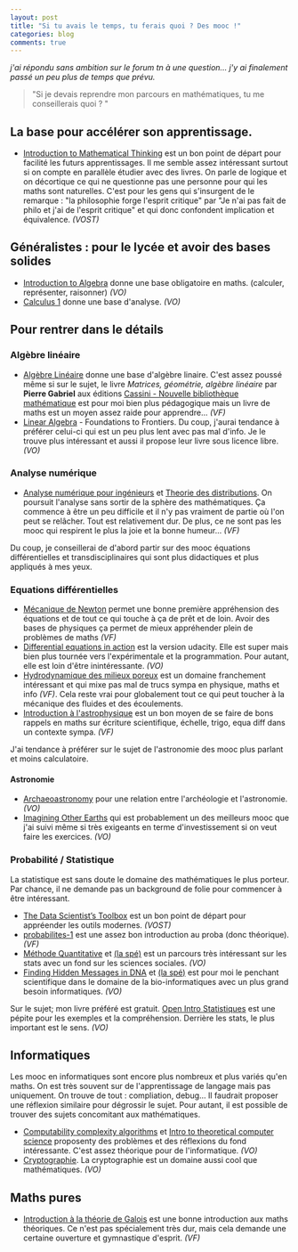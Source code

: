 ```yaml
---
layout: post
title: "Si tu avais le temps, tu ferais quoi ? Des mooc !"
categories: blog
comments: true
---
```


*j'ai répondu sans ambition sur le forum tn à une question... j'y ai finalement passé un peu plus de temps que prévu.*

> "Si je devais reprendre mon parcours en mathématiques, tu me conseillerais quoi ? "


## La base pour accélérer son apprentissage.

- [Introduction to Mathematical Thinking](http://online.stanford.edu/courses/mathematical-thinking-winter-2014) est un bon point de départ pour facilité les futurs apprentissages. Il me semble assez intéressant surtout si on compte en parallèle étudier avec des livres. On parle de logique et on décortique ce qui ne questionne pas une personne pour qui les maths sont naturelles. C'est pour les gens qui s'insurgent de le remarque : "la philosophie forge l'esprit critique" par "Je n'ai pas fait de philo et j'ai de l'esprit critique" et qui donc confondent implication et équivalence. *(VOST)*

## Généralistes : pour le lycée et avoir des bases solides

- [Introduction to Algebra](https://www.edx.org/course/introduction-algebra-schoolyourself-algebrax-1#!) donne une base obligatoire en maths. (calculer, représenter, raisonner) *(VO)*
- [Calculus 1](https://fr.coursera.org/learn/calculus1) donne une base d'analyse. *(VO)*


## Pour rentrer dans le détails

### Algèbre linéaire

- [Algèbre Linéaire](https://www.edx.org/course/algebre-lineaire-partie-1-epflx-algebrex-0#!) donne une base d'algèbre linaire. C'est assez poussé même si sur le sujet, le livre *Matrices, géométrie, algèbre linéaire* par **Pierre Gabriel** aux éditions [Cassini - Nouvelle bibliothèque mathématique](http://www.cassini.fr/#nbm) est pour moi bien plus pédagogique mais un livre de maths est un moyen assez raide pour apprendre... *(VF)*
- [Linear Algebra](https://www.edx.org/course/linear-algebra-foundations-frontiers-utaustinx-ut-5-04x#!) - Foundations to Frontiers. Du coup, j'aurai tendance à préférer celui-ci qui est un peu plus lent avec pas mal d'info. Je le trouve plus intéressant et aussi il propose leur livre sous licence libre. *(VO)*

### Analyse numérique

- [Analyse numérique pour ingénieurs](https://fr.coursera.org/learn/analyse-numerique) et [Theorie des distributions](https://fr.coursera.org/learn/theorie-des-distributions). On poursuit l'analyse sans sortir de la sphère des mathématiques. Ça commence à être un peu difficile et il n'y pas vraiment de partie où l'on peut se relâcher. Tout est relativement dur. De plus, ce ne sont pas les mooc qui respirent le plus la joie et la bonne humeur... *(VF)* 

Du coup, je conseillerai de d'abord partir sur des mooc équations différentielles et transdisciplinaires qui sont plus didactiques et plus appliqués à mes yeux. 

### Equations différentielles

- [Mécanique de Newton](https://fr.coursera.org/learn/mecanique-newton) permet une bonne première appréhension des équations et de tout ce qui touche à ça de prêt et de loin. Avoir des bases de physiques ça permet de mieux appréhender plein de problèmes de maths *(VF)*
- [Differential equations in action](https://www.udacity.com/course/differential-equations-in-action--cs222) est la version udacity. Elle est super mais bien plus tournée vers l'expérimentale et la programmation. Pour autant, elle est loin d'être inintéressante. *(VO)*
- [Hydrodynamique des milieux poreux](https://www.edx.org/course/leau-et-les-sols-hydrodynamique-des-louvainx-louv18x) est un domaine franchement intéressant et qui mixe pas mal de trucs sympa en physique, maths et info *(VF)*. Cela reste vrai pour globalement tout ce qui peut toucher à la mécanique des fluides et des écoulements.
- [Introduction à l'astrophysique](https://www.edx.org/course/introduction-lastrophysique-introduction-epflx-phys-209x-1) est un bon moyen de se faire de bons rappels en maths sur écriture scientifique, échelle, trigo, equa diff dans un contexte sympa. *(VF)* 

J'ai tendance à préférer sur le sujet de l'astronomie des mooc plus parlant et moins calculatoire.

#### Astronomie

- [Archaeoastronomy](https://www.pok.polimi.it/courses/course-v1:Polimi+ArchAstr101+2016_M10/about) pour une relation entre l'archéologie et l'astronomie. *(VO)*
- [Imagining Other Earths](https://www.coursera.org/learn/life-on-other-planets) qui est probablement un des meilleurs mooc que j'ai suivi même si très exigeants en terme d'investissement si on veut faire les exercices. *(VO)*

### Probabilité / Statistique

La statistique est sans doute le domaine des mathématiques le plus porteur. Par chance, il ne demande pas un background de folie pour commencer à être intéressant. 

- [The Data Scientist’s Toolbox](https://fr.coursera.org/learn/data-scientists-tools) est un bon point de départ pour appréender les outils modernes. *(VOST)*
- [probabilites-1](https://www.coursera.org/learn/probabilites-1) est une assez bon introduction au proba (donc théorique). *(VF)*
- [Méthode Quantitative](https://www.coursera.org/learn/quantitative-methods) et [(la spé)](https://fr.coursera.org/specializations/social-science) est un parcours très intéressant sur les stats avec un fond sur les sciences sociales. *(VO)*
- [Finding Hidden Messages in DNA](https://www.coursera.org/learn/dna-analysis?) et [(la spé)](https://www.coursera.org/specializations/bioinformatics) est pour moi le penchant scientifique dans le domaine de la bio-informatiques avec un plus grand besoin informatiques. *(VO)*

Sur le sujet; mon livre préféré est gratuit. [Open Intro Statistiques](https://www.openintro.org/stat/textbook.php?stat_book=os) est une pépite pour les exemples et la compréhension. Derrière les stats, le plus important est le sens. *(VO)*

## Informatiques

Les mooc en informatiques sont encore plus nombreux et plus variés qu'en maths. On est très souvent sur de l'apprentissage de langage mais pas uniquement. On trouve de tout : compliation, debug... Il faudrait proposer une réflexion similaire pour dégrossir le sujet. Pour autant, il est possible de trouver des sujets concomitant aux mathématiques. 

- [Computability complexity algorithms](https://www.udacity.com/course/computability-complexity-algorithms--ud061) et [Intro to theoretical computer science](https://www.udacity.com/course/intro-to-theoretical-computer-science--cs313) proposenty des problèmes et des réflexions du fond intéressante. C'est assez théorique pour de l'informatique. *(VO)*
- [Cryptographie](https://www.udacity.com/course/applied-cryptography--cs387). La cryptographie est un domaine aussi cool que mathématiques. *(VO)* 

## Maths pures

- [Introduction à la théorie de Galois](https://fr.coursera.org/learn/theorie-de-galois) est une bonne introduction aux maths théoriques. Ce n'est pas spécialement très dur, mais cela demande une certaine ouverture et gymnastique d'esprit. *(VF)*
